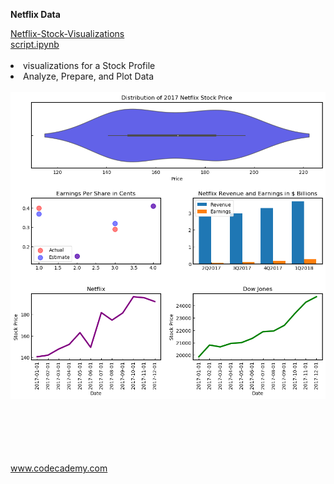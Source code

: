 **Netflix Data**

<div style="float:left">
<a href="netflix_visualizations_project.ipynb">
Netflix-Stock-Visualizations</br>
script.ipynb </a></br></br>
<li>visualizations for a Stock Profile</li>
<li>Analyze, Prepare, and Plot Data</li></br>
<img src="netflix_visualizations_project.png" alt="img" width="800px" "></br></br>

</br></br></br></br>
www.codecademy.com
